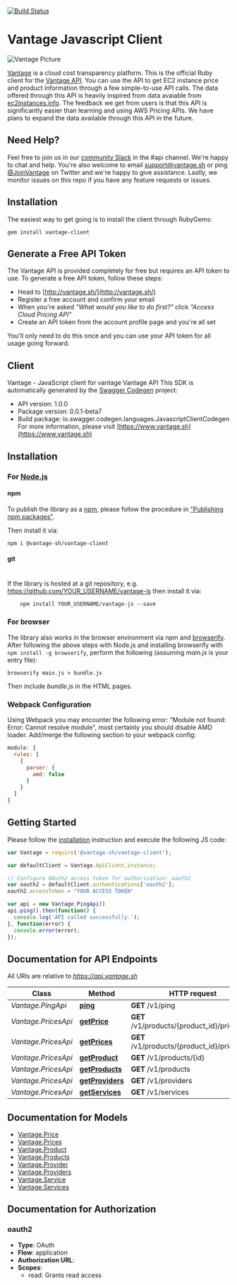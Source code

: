 [![Build Status](https://www.travis-ci.com/vantage-sh/vantage-js.svg?branch=main)](https://www.travis-ci.com/vantage-sh/vantage-js)

# Vantage Javascript Client

![Vantage Picture](https://uploads-ssl.webflow.com/5f9ba05ba40d6414f341df34/5f9bb1764b6670c6f7739564_moutain-scene.svg)

[Vantage](http://vantage.sh/) is a cloud cost transparency platform. This is the official Ruby client for the [Vantage API](http://vantage.readme.io/). You can use the API to get EC2 instance price and product information through a few simple-to-use API calls. The data offered through this API is heavily inspired from data avaiable from [ec2instances.info](http://ec2instances.info/). The feedback we get from users is that this API is significantly easier than learning and using AWS Pricing APIs. We have plans to expand the data available through this API in the future.

## Need Help?

Feel free to join us in our [community Slack](https://join.slack.com/t/vantagecommunity/shared_invite/zt-oey52myv-gq4AWRKkX25kjp1UGziPTw) in the #api channel. We're happy to chat and help. You're also welcome to email support@vantage.sh or ping [@JoinVantage](https://twitter.com/joinvantage) on Twitter and we're happy to give assistance. Lastly, we monitor issues on this repo if you have any feature requests or issues. 

## Installation

The easiest way to get going is to install the client through RubyGems:

```shell
gem install vantage-client
```

## Generate a Free API Token
The Vantage API is provided completely for free but requires an API token to use. To generate a free API token, follow these steps:

* Head to [http://vantage.sh/](http://vantage.sh/)
* Register a free account and confirm your email
* When you're asked _"What would you like to do first?"_ click _"Access Cloud Pricing API"_
* Create an API token from the account profile page and you're all set

You'll only need to do this once and you can use your API token for all usage going forward. 

## Client

Vantage - JavaScript client for vantage
Vantage API
This SDK is automatically generated by the [Swagger Codegen](https://github.com/swagger-api/swagger-codegen) project:

- API version: 1.0.0
- Package version: 0.0.1-beta7
- Build package: io.swagger.codegen.languages.JavascriptClientCodegen
For more information, please visit [https://www.vantage.sh](https://www.vantage.sh)

## Installation

### For [Node.js](https://nodejs.org/)

#### npm

To publish the library as a [npm](https://www.npmjs.com/),
please follow the procedure in ["Publishing npm packages"](https://docs.npmjs.com/getting-started/publishing-npm-packages).

Then install it via:

```shell
npm i @vantage-sh/vantage-client
```

#### git
#
If the library is hosted at a git repository, e.g.
https://github.com/YOUR_USERNAME/vantage-js
then install it via:

```shell
    npm install YOUR_USERNAME/vantage-js --save
```

### For browser

The library also works in the browser environment via npm and [browserify](http://browserify.org/). After following
the above steps with Node.js and installing browserify with `npm install -g browserify`,
perform the following (assuming *main.js* is your entry file):

```shell
browserify main.js > bundle.js
```

Then include *bundle.js* in the HTML pages.

### Webpack Configuration

Using Webpack you may encounter the following error: "Module not found: Error:
Cannot resolve module", most certainly you should disable AMD loader. Add/merge
the following section to your webpack config:

```javascript
module: {
  rules: [
    {
      parser: {
        amd: false
      }
    }
  ]
}
```

## Getting Started

Please follow the [installation](#installation) instruction and execute the following JS code:

```javascript
var Vantage = require('@vantage-sh/vantage-client');

var defaultClient = Vantage.ApiClient.instance;

// Configure OAuth2 access token for authorization: oauth2
var oauth2 = defaultClient.authentications['oauth2'];
oauth2.accessToken = "YOUR ACCESS TOKEN"

var api = new Vantage.PingApi()
api.ping().then(function() {
  console.log('API called successfully.');
}, function(error) {
  console.error(error);
});


```

## Documentation for API Endpoints

All URIs are relative to *https://api.vantage.sh*

Class | Method | HTTP request | Description
------------ | ------------- | ------------- | -------------
*Vantage.PingApi* | [**ping**](docs/PingApi.md#ping) | **GET** /v1/ping | 
*Vantage.PricesApi* | [**getPrice**](docs/PricesApi.md#getPrice) | **GET** /v1/products/{product_id}/prices/{id} | 
*Vantage.PricesApi* | [**getPrices**](docs/PricesApi.md#getPrices) | **GET** /v1/products/{product_id}/prices | 
*Vantage.PricesApi* | [**getProduct**](docs/PricesApi.md#getProduct) | **GET** /v1/products/{id} | 
*Vantage.PricesApi* | [**getProducts**](docs/PricesApi.md#getProducts) | **GET** /v1/products | 
*Vantage.PricesApi* | [**getProviders**](docs/PricesApi.md#getProviders) | **GET** /v1/providers | 
*Vantage.PricesApi* | [**getServices**](docs/PricesApi.md#getServices) | **GET** /v1/services | 


## Documentation for Models

 - [Vantage.Price](docs/Price.md)
 - [Vantage.Prices](docs/Prices.md)
 - [Vantage.Product](docs/Product.md)
 - [Vantage.Products](docs/Products.md)
 - [Vantage.Provider](docs/Provider.md)
 - [Vantage.Providers](docs/Providers.md)
 - [Vantage.Service](docs/Service.md)
 - [Vantage.Services](docs/Services.md)


## Documentation for Authorization


### oauth2

- **Type**: OAuth
- **Flow**: application
- **Authorization URL**: 
- **Scopes**: 
  - read: Grants read access

